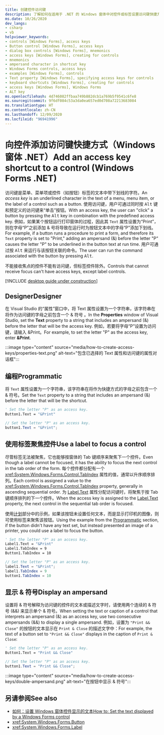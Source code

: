 ```yaml
---
title: 创建控件访问键
description: 了解如何在适用于 .NET 的 Windows 窗体中对控件或标签设置访问键快捷方式。
ms.date: 10/26/2020
dev_langs:
- csharp
- vb
helpviewer_keywords:
- controls [Windows Forms], access keys
- Button control [Windows Forms], access keys
- dialog box controls [Windows Forms], mnemonics
- access keys [Windows Forms], creating for controls
- mnemonics
- ampersand character in shortcut key
- Windows Forms controls, access keys
- examples [Windows Forms], controls
- Text property [Windows Forms], specifying access keys for controls
- keyboard shortcuts [Windows Forms], creating for controls
- access keys [Windows Forms], Windows Forms
- ALT key
ms.openlocfilehash: 4d746082ffbaa749b882dcb1a769b5f9541c6fe8
ms.sourcegitcommit: 9f6df084c53a3da0ea657ed0d708a72213683084
ms.translationtype: HT
ms.contentlocale: zh-CN
ms.lasthandoff: 12/09/2020
ms.locfileid: "96941996"
---
```

# <a name="add-an-access-key-shortcut-to-a-control-windows-forms-net"></a><span data-ttu-id="230ea-103">向控件添加访问键快捷方式（Windows 窗体 .NET）</span><span class="sxs-lookup"><span data-stu-id="230ea-103">Add an access key shortcut to a control (Windows Forms .NET)</span></span>

<span data-ttu-id="230ea-104">访问键是菜单、菜单项或控件（如按钮）标签的文本中带下划线的字符。</span><span class="sxs-lookup"><span data-stu-id="230ea-104">An *access key* is an underlined character in the text of a menu, menu item, or the label of a control such as a button.</span></span> <span data-ttu-id="230ea-105">使用访问键，用户可通过同时按 <kbd>Alt</kbd> 键和预定义的访问键来“单击”按钮。</span><span class="sxs-lookup"><span data-stu-id="230ea-105">With an access key, the user can "click" a button by pressing the <kbd>Alt</kbd> key in combination with the predefined access key.</span></span> <span data-ttu-id="230ea-106">例如，如果某个按钮运行打印窗体的过程，因此其 `Text` 属性设置为“Print”，则在字母“P”之前添加 & 号将导致在运行时为按钮文本中的字母“P”添加下划线。</span><span class="sxs-lookup"><span data-stu-id="230ea-106">For example, if a button runs a procedure to print a form, and therefore its `Text` property is set to "Print," adding an ampersand (&) before the letter "P" causes the letter "P" to be underlined in the button text at run time.</span></span> <span data-ttu-id="230ea-107">用户可通过按 <kbd>Alt</kbd> 来运行与该按钮关联的命令。</span><span class="sxs-lookup"><span data-stu-id="230ea-107">The user can run the command associated with the button by pressing <kbd>Alt</kbd>.</span></span>

<span data-ttu-id="230ea-108">不能接收焦点的控件不能有访问键，但标签控件除外。</span><span class="sxs-lookup"><span data-stu-id="230ea-108">Controls that cannot receive focus can't have access keys, except label controls.</span></span>

[!INCLUDE [desktop guide under construction](../../includes/desktop-guide-preview-note.md)]

## <a name="designer"></a><span data-ttu-id="230ea-109">Designer</span><span class="sxs-lookup"><span data-stu-id="230ea-109">Designer</span></span>

<span data-ttu-id="230ea-110">在 Visual Studio 的“属性”窗口中，将 Text 属性设置为一个字符串，该字符串在将作为访问键的字母之前包含一个 & 符号 。</span><span class="sxs-lookup"><span data-stu-id="230ea-110">In the **Properties** window of Visual Studio, set the **Text** property to a string that includes an ampersand (&) before the letter that will be the access key.</span></span> <span data-ttu-id="230ea-111">例如，若要将字母“P”设置为访问键，请输入 &Print。</span><span class="sxs-lookup"><span data-stu-id="230ea-111">For example, to set the letter "P" as the access key, enter **&Print**.</span></span>

:::image type="content" source="media/how-to-create-access-keys/properties-text.png" alt-text="包含已选择的 Text 属性和访问键的属性对话框":::

## <a name="programmatic"></a><span data-ttu-id="230ea-113">编程</span><span class="sxs-lookup"><span data-stu-id="230ea-113">Programmatic</span></span>

<span data-ttu-id="230ea-114">将 `Text` 属性设置为一个字符串，该字符串在将作为快捷方式的字母之前包含一个 & 符号。</span><span class="sxs-lookup"><span data-stu-id="230ea-114">Set the `Text` property to a string that includes an ampersand (&) before the letter that will be the shortcut.</span></span>

```vb
' Set the letter "P" as an access key.
Button1.Text = "&Print"
```

```csharp
// Set the letter "P" as an access key.
button1.Text = "&Print";
```

## <a name="use-a-label-to-focus-a-control"></a><span data-ttu-id="230ea-115">使用标签聚焦控件</span><span class="sxs-lookup"><span data-stu-id="230ea-115">Use a label to focus a control</span></span>

<span data-ttu-id="230ea-116">尽管标签无法被聚焦，它也能够按窗体的 Tab 键顺序来聚焦下一个控件。</span><span class="sxs-lookup"><span data-stu-id="230ea-116">Even though a label cannot be focused, it has the ability to focus the next control in the tab order of the form.</span></span> <span data-ttu-id="230ea-117">每个控件都分配有一个 <xref:System.Windows.Forms.Control.TabIndex> 属性的值，通常以升序顺序排列。</span><span class="sxs-lookup"><span data-stu-id="230ea-117">Each control is assigned a value to the <xref:System.Windows.Forms.Control.TabIndex> property, generally in ascending sequential order.</span></span> <span data-ttu-id="230ea-118">为 [Label.Text](xref:System.Windows.Forms.Label.Text) 属性分配访问键时，将聚焦于按 Tab 键顺序排列的下一个控件。</span><span class="sxs-lookup"><span data-stu-id="230ea-118">When the access key is assigned to the [Label.Text](xref:System.Windows.Forms.Label.Text) property, the next control in the sequential tab order is focused.</span></span>

<span data-ttu-id="230ea-119">使用[计划](#programmatic)部分中的示例，如果该按钮未设置任何文本，而是显示打印机的图像，则可使用标签来聚焦该按钮。</span><span class="sxs-lookup"><span data-stu-id="230ea-119">Using the example from the [Programmatic](#programmatic) section, if the button didn't have any text set, but instead presented an image of a printer, you could use a label to focus the button.</span></span>

```vb
' Set the letter "P" as an access key.
Label1.Text = "&Print"
Label1.TabIndex = 9
Button1.TabIndex = 10
```

```csharp
// Set the letter "P" as an access key.
label1.Text = "&Print";
label1.TabIndex = 9
button1.TabIndex = 10
```

## <a name="display-an-ampersand"></a><span data-ttu-id="230ea-120">显示 & 符号</span><span class="sxs-lookup"><span data-stu-id="230ea-120">Display an ampersand</span></span>

<span data-ttu-id="230ea-121">设置将 & 符号解释为访问键的控件的文本或描述文字时，请使用两个连续的 & 符号 (&&) 来显示单个 & 符号。</span><span class="sxs-lookup"><span data-stu-id="230ea-121">When setting the text or caption of a control that interprets an ampersand (&) as an access key, use two consecutive ampersands (&&) to display a single ampersand.</span></span> <span data-ttu-id="230ea-122">例如，设置为 `"Print && Close"` 的按钮的文本显示在 `Print & Close` 的描述文字中：</span><span class="sxs-lookup"><span data-stu-id="230ea-122">For example, the text of a button set to `"Print && Close"` displays in the caption of `Print & Close`:</span></span>

```vb
' Set the letter "P" as an access key.
Button1.Text = "Print && Close"
```

```csharp
// Set the letter "P" as an access key.
button1.Text = "Print && Close";
```

:::image type="content" source="media/how-to-create-access-keys/double-ampersand.png" alt-text="在按钮中显示 & 符号":::

## <a name="see-also"></a><span data-ttu-id="230ea-124">另请参阅</span><span class="sxs-lookup"><span data-stu-id="230ea-124">See also</span></span>

- [<span data-ttu-id="230ea-125">如何：设置 Windows 窗体控件显示的文本</span><span class="sxs-lookup"><span data-stu-id="230ea-125">How to: Set the text displayed by a Windows Forms control</span></span>](how-to-set-the-display-text.md)
- <xref:System.Windows.Forms.Button>
- <xref:System.Windows.Forms.Label>

